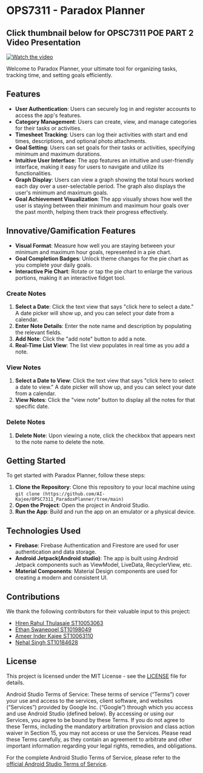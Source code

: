 

# OPS7311 - Paradox Planner
## Click thumbnail below for OPSC7311 POE PART 2 Video Presentation
[![Watch the video](https://img.youtube.com/vi/gHOKAelVpxQ/0.jpg)](https://youtu.be/gHOKAelVpxQ)

Welcome to Paradox Planner, your ultimate tool for organizing tasks, tracking time, and setting goals efficiently.

## Features

- **User Authentication**: Users can securely log in and register accounts to access the app's features.
- **Category Management**: Users can create, view, and manage categories for their tasks or activities.
- **Timesheet Tracking**: Users can log their activities with start and end times, descriptions, and optional photo attachments.
- **Goal Setting**: Users can set goals for their tasks or activities, specifying minimum and maximum durations.
- **Intuitive User Interface**: The app features an intuitive and user-friendly interface, making it easy for users to navigate and utilize its functionalities.
- **Graph Display**: Users can view a graph showing the total hours worked each day over a user-selectable period. The graph also displays the user's minimum and maximum goals.
- **Goal Achievement Visualization**: The app visually shows how well the user is staying between their minimum and maximum hour goals over the past month, helping them track their progress effectively.

## Innovative/Gamification Features

- **Visual Format**: Measure how well you are staying between your minimum and maximum hour goals, represented in a pie chart.
- **Goal Completion Badges**: Unlock theme changes for the pie chart as you complete your daily goals.
- **Interactive Pie Chart**: Rotate or tap the pie chart to enlarge the various portions, making it an interactive fidget tool.


### Create Notes

1. **Select a Date**: Click the text view that says "click here to select a date." A date picker will show up, and you can select your date from a calendar.
2. **Enter Note Details**: Enter the note name and description by populating the relevant fields.
3. **Add Note**: Click the "add note" button to add a note.
4. **Real-Time List View**: The list view populates in real time as you add a note.

### View Notes

1. **Select a Date to View**: Click the text view that says "click here to select a date to view." A date picker will show up, and you can select your date from a calendar.
2. **View Notes**: Click the "view note" button to display all the notes for that specific date.

### Delete Notes

1. **Delete Note**: Upon viewing a note, click the checkbox that appears next to the note name to delete the note.

## Getting Started

To get started with Paradox Planner, follow these steps:

1. **Clone the Repository**: Clone this repository to your local machine using `git clone (https://github.com/AI-Kajee/OPSC7311_ParadoxPlanner/tree/main)`
2. **Open the Project**: Open the project in Android Studio.
3. **Run the App**: Build and run the app on an emulator or a physical device.

## Technologies Used

- **Firebase**: Firebase Authentication and Firestore are used for user authentication and data storage.
- **Android Jetpack(Android studio)**: The app is built using Android Jetpack components such as ViewModel, LiveData, RecyclerView, etc.
- **Material Components**: Material Design components are used for creating a modern and consistent UI.

## Contributions

We thank the following contributors for their valuable input to this project:

- [Hiren Rahul Thulasaie ST10053063](https://github.com/Hirenr12)
- [Ethan Swanepoel ST10198049](https://github.com/Ethan-Swanepoel)
- [Ameer Inder Kajee ST10063110](https://github.com/AI-Kajee)
- [Nehal Singh ST10184628](https://github.com/st10184628)



## License

This project is licensed under the MIT License - see the [LICENSE](LICENSE) file for details.

Android Studio Terms of Service: These terms of service (“Terms”) cover your use and access to the services, client software, and websites (“Services”) provided by Google Inc. (“Google”) through which you access and use Android Studio (defined below). By accessing or using our Services, you agree to be bound by these Terms. If you do not agree to these Terms, including the mandatory arbitration provision and class action waiver in Section 15, you may not access or use the Services. Please read these Terms carefully, as they contain an agreement to arbitrate and other important information regarding your legal rights, remedies, and obligations.

For the complete Android Studio Terms of Service, please refer to the [official Android Studio Terms of Service](https://developer.android.com/studio/terms).

